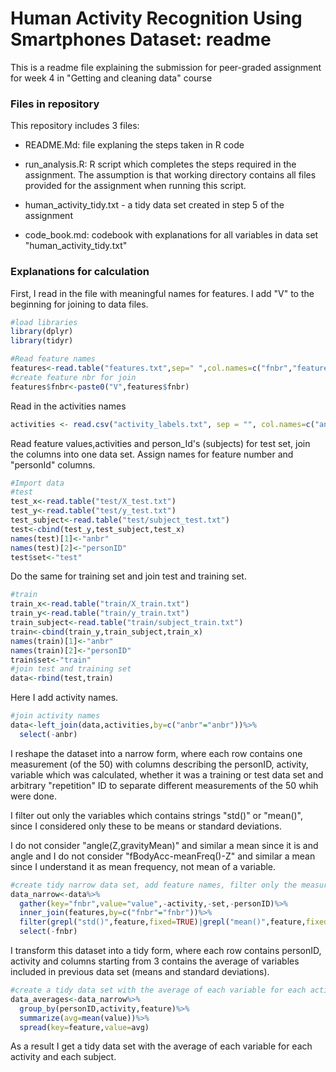 Human Activity Recognition Using Smartphones Dataset: readme
================

This is a readme file explaining the submission for peer-graded assignment for week 4 in "Getting and cleaning data" course

### Files in repository

This repository includes 3 files:

-   README.Md: file explaning the steps taken in R code

-   run\_analysis.R: R script which completes the steps required in the assignment. The assumption is that working directory contains all files provided for the assignment when running this script.

-   human\_activity\_tidy.txt - a tidy data set created in step 5 of the assignment

-   code\_book.md: codebook with explanations for all variables in data set "human\_activity\_tidy.txt"

### Explanations for calculation

First, I read in the file with meaningful names for features. I add "V" to the beginning for joining to data files.

``` r
#load libraries
library(dplyr)
library(tidyr)

#Read feature names 
features<-read.table("features.txt",sep=" ",col.names=c("fnbr","feature"),stringsAsFactors=FALSE)
#create feature nbr for join
features$fnbr<-paste0("V",features$fnbr)
```

Read in the activities names

``` r
activities <- read.csv("activity_labels.txt", sep = "", col.names=c("anbr","activity"),header = FALSE,stringsAsFactors=FALSE)
```

Read feature values,activities and person\_Id's (subjects) for test set, join the columns into one data set. Assign names for feature number and "personId" columns.

``` r
#Import data 
#test
test_x<-read.table("test/X_test.txt")
test_y<-read.table("test/y_test.txt")
test_subject<-read.table("test/subject_test.txt")
test<-cbind(test_y,test_subject,test_x)
names(test)[1]<-"anbr"
names(test)[2]<-"personID"
test$set<-"test"
```

Do the same for training set and join test and training set.

``` r
#train
train_x<-read.table("train/X_train.txt")
train_y<-read.table("train/y_train.txt")
train_subject<-read.table("train/subject_train.txt")
train<-cbind(train_y,train_subject,train_x)
names(train)[1]<-"anbr"
names(train)[2]<-"personID"
train$set<-"train"
#join test and training set
data<-rbind(test,train)
```

Here I add activity names.

``` r
#join activity names
data<-left_join(data,activities,by=c("anbr"="anbr"))%>%
  select(-anbr)
```

I reshape the dataset into a narrow form, where each row contains one measurement (of the 50) with columns describing the personID, activity, variable which was calculated, whether it was a training or test data set and arbitrary "repetition" ID to separate different measurements of the 50 whih were done.

I filter out only the variables which contains strings "std()" or "mean()", since I considered only these to be means or standard deviations.

I do not consider "angle(Z,gravityMean)" and similar a mean since it is and angle and I do not consider "fBodyAcc-meanFreq()-Z" and similar a mean since I understand it as mean frequency, not mean of a variable.

``` r
#create tidy narrow data set, add feature names, filter only the measurements on the mean and standard deviation for each measurement
data_narrow<-data%>%
  gather(key="fnbr",value="value",-activity,-set,-personID)%>%
  inner_join(features,by=c("fnbr"="fnbr"))%>%
  filter(grepl("std()",feature,fixed=TRUE)|grepl("mean()",feature,fixed=TRUE))%>%
  select(-fnbr)
```

I transform this dataset into a tidy form, where each row contains personID, activity and columns starting from 3 contains the average of variables included in previous data set (means and standard deviations).

``` r
#create a tidy data set with the average of each variable for each activity and each subject.
data_averages<-data_narrow%>%
  group_by(personID,activity,feature)%>%
  summarize(avg=mean(value))%>%
  spread(key=feature,value=avg)
```

As a result I get a tidy data set with the average of each variable for each activity and each subject.
